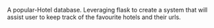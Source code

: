 A popular-Hotel database. Leveraging flask to create a system that will assist user to keep track of the favourite hotels and their urls.
